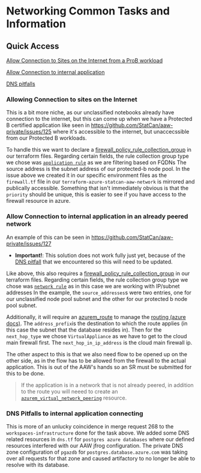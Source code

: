 # Networking Common Tasks and Information

## Quick Access
[Allow Connection to Sites on the Internet from a ProB workload](#allowing-connection-to-sites-on-the-internet)

[Allow Connection to internal application](#allow-connection-to-internal-application)

[DNS pitfalls](#dns-pitfalls-to-internal-application-connecting)

### Allowing Connection to sites on the Internet
This is a bit more niche, as our unclassified notebooks already have connection to the internet, but this can come up when we have a Protected B certified application like seen in https://github.com/StatCan/aaw-private/issues/125 where it's accessible to the internet, but unaccecssible from our Protected B workloads.

To handle this we want to declare a [firewall_policy_rule_collection_group](https://registry.terraform.io/providers/hashicorp/azurerm/latest/docs/resources/firewall_policy_rule_collection_group) in our terraform files. 
Regarding certain fields, the rule collection group type we chose was [`application rule`](https://learn.microsoft.com/en-us/azure/firewall/policy-rule-sets#application-rules) as we are filtering based on FQDNs
The source address is the subnet address of our protected-b node pool. In the issue above we created it in our specific environment files as the `firewall.tf` file in our `terraform-azure-statcan-aaw-network` is mirrored and publically accessible.
Something that isn't immediately obvious is that the `priority` should be unique, this is easier to see if you have access to the firewall resource in azure.

### Allow Connection to internal application in an already peered network
An example of this can be seen in https://github.com/StatCan/aaw-private/issues/127 

- __Important!__: This solution does not work fully just yet, because of the [DNS pitfall](#dns-pitfalls-to-internal-application-connecting) that we encountered so this will need to be updated.

Like above, this also requires a [firewall_policy_rule_collection_group](https://registry.terraform.io/providers/hashicorp/azurerm/latest/docs/resources/firewall_policy_rule_collection_group) in our terraform files. 
Regarding certain fields, the rule collection group type we chose was [`network rule`](https://learn.microsoft.com/en-us/azure/firewall/policy-rule-sets#network-rules) as in this case we are working with IP/subnet addresses
In the example, the `source_addresses`s were two entries, one for our unclassified node pool subnet and the other for our protected b node pool subnet.

Additionally, it will require an [azurem_route](https://registry.terraform.io/providers/hashicorp/azurerm/latest/docs/resources/route) to manage the [routing (azure docs)](https://learn.microsoft.com/en-us/azure/virtual-network/virtual-networks-udr-overview#user-defined). 
The `address_prefix`is the destination to which the route applies (in this case the subnet that the database resides in).
Then for the `next_hop_type` we chose `VirtualAppliance` as we have to get to the cloud main firewall first. 
The `next_hop_in_ip_address` is the cloud main firewall ip.


The other aspect to this is that we also need flow to be opened up on the other side, as in the flow has to be allowed from the firewall to the actual application. This is out of the AAW's hands so an SR must be submitted for this to be done.

>  If the application is in a network that is not already peered, in addition to the route you will neeed to create an [`azurem_virtual_network_peering`](https://registry.terraform.io/providers/hashicorp/azurerm/latest/docs/resources/virtual_network_peering.html) resource.

### DNS Pitfalls to internal application connecting
This is more of an unlucky coincidence in merge request 268 to the `workspaces-infrastructure` done for the task above. We added some DNS related resources in `dns.tf` for `postgres azure databases` where our defined resources interfered with our AAW jfrog configuration. The private DNS zone configuration of `pgazdb` for `postgres.database.azure.com` was taking over all requests for that zone and caused artifactory to no longer be able to resolve with its database.
